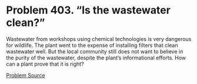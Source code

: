 # Problem 403. “Is the wastewater clean?”

Wastewater from workshops using chemical technologies is very dangerous for wildlife. The plant went to the expense of installing filters that clean wastewater well. But the local community still does not want to believe in the purity of the wastewater, despite the plant’s informational efforts. How can a plant prove that it is right?

[Problem Source](https://www.trizland.ru/tasks/1342/)